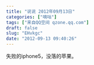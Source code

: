 ```yaml
---
title: "说说 2012年09月13日"
categories: ["嘀咕"]
tags: ["来自QQ空间 qzone.qq.com"]
draft: false
slug: "EHvkgc"
date: "2012-09-13 09:40:26"
---
```


失败的iphone5，没落的苹果。
